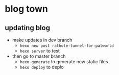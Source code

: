 # blog town

## updating blog

* make updates in dev branch
  * `hexo new post rathole-tunnel-for-palworld`
  * `hexo server` to test
* then go to master branch
  * `hexo generate` to generate new static files
  * `hexo deploy` to deplo
